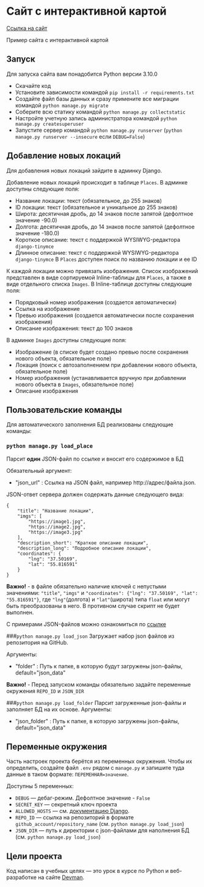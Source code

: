 # Сайт c интерактивной картой
[Ссылка на сайт](https://harpins.pythonanywhere.com/)

Пример сайта с интерактивной картой 

## Запуск

Для запуска сайта вам понадобится Python версии 3.10.0

- Скачайте код
- Установите зависимости командой `pip install -r requirements.txt`
- Создайте файл базы данных и сразу примените все миграции командой `python manage.py migrate`
- Соберите всю статику командой `python manage.py collectstatic`
- Настройте учетную запись администратора командой `python manage.py createsuperuser`
- Запустите сервер командой `python manage.py runserver` (`python manage.py runserver --insecure` если `DEBUG=False`)

## Добавление новых локаций

Для добавления новых локаций зайдите в админку Django.

Добавление новых локаций происходит в таблице `Places`.
В админке доступны следующие поля:
- Название локации: текст (обязательное, до 255 знаков)
- ID локации: текст (обязательное и уникальное до 255 знаков)
- Широта: десятичная дробь, до 14 знаков после запятой (дефолтное значение -90.0)
- Долгота: десятичная дробь, до 14 знаков после запятой (дефолтное значение -180.0)
- Короткое описание: текст с поддержкой WYSIWYG-редактора `django-tinymce`
- Длинное описание: текст с поддержкой WYSIWYG-редактора `django-tinymce`
В `Places` доступен поиск по названию локации и ее ID

К каждой локации можно привязать изображения.
Список изображений представлен в виде сортируемой Inline-таблицы для `Places`, а также в виде отдельного списка `Images`.
В Inline-таблице доступны следующие поля:
- Порядковый номер изображения (создается автоматически)
- Ссылка на изображение
- Превью изображения (создается автоматически после сохранения изображения)
- Описание изображения: текст до 100 знаков

В админке `Images` доступны следующие поля:
- Изображение (в списке будет создано превью после сохранения нового объекта, обязательное поле)
- Локация (поиск с автозаполнением при добавлении нового объекта, обязательное поле)
- Номер изображения (устанавливается вручную при добавлении нового объекта в `Images`, обязательное поле)
- Описание изображения


## Пользовательские команды

Для автоматического заполнения БД реализованы следующие команды:

### `python manage.py load_place`
Парсит **один** JSON-файл по ссылке и вносит его содержимое в БД

Обязательный аргумент:
- "json_url" : Ссылка на JSON файл, например http://адрес/файла.json.

JSON-ответ сервера должен содержать данные следующего вида:

```
{
    "title": "Название локации",
    "imgs": [
        "https://image1.jpg",
        "https://image2.jpg",
        "https://image3.jpg"
    ],
    "description_short": "Краткое описание локации",
    "description_long": "Подробное описание локации",
    "coordinates": {
        "lng": "37.50169",
        "lat": "55.816591"
    }
}
```
**Важно!** - в файле обязательно наличие ключей с непустыми значениями: `"title"`, `"imgs"` и `"coordinates": {"lng": "37.50169", "lat": "55.816591"}`, где `"lng"`(долгота) и `"lat"`(широта) типа `float` или могут быть преобразованы в него. В противном случае скрипт не будет выполнен.

С примерами JSON-файлов можно ознакомиться по [ссылке](https://github.com/devmanorg/where-to-go-places/tree/master/places)

###`python manage.py load_json`
Загружает набор json файлов из репозитория на GitHub.

Аргументы:
- "folder" : Путь к папке, в которую будут загружены json-файлы, default="json_data"

**Важно!** - Перед запуском команды обязательно задайте переменные окружения `REPO_ID` и `JSON_DIR`

###`python manage.py load_folder`
Парсит загруженные json-файлы и заполняет БД на их основе.
Аргументы:
- "json_folder" : Путь к папке, в которую загружены json-файлы, default="json_data"

## Переменные окружения

Часть настроек проекта берётся из переменных окружения. Чтобы их определить, создайте файл `.env` рядом с `manage.py` и запишите туда данные в таком формате: `ПЕРЕМЕННАЯ=значение`.

Доступны 5 переменных:
- `DEBUG` — дебаг-режим. Дефолтное значение - `False`
- `SECRET_KEY` — секретный ключ проекта
- `ALLOWED_HOSTS` — см. [документацию Django](https://docs.djangoproject.com/en/3.1/ref/settings/#allowed-hosts).
- `REPO_ID` — ссылка на репозиторий в формате `github_account/repository_name` (см. `python manage.py load_json`)
- `JSON_DIR` — путь к директории с json-файлами для наполнения БД (см. `python manage.py load_json`)


## Цели проекта

Код написан в учебных целях — это урок в курсе по Python и веб-разработке на сайте [Devman](https://dvmn.org).
